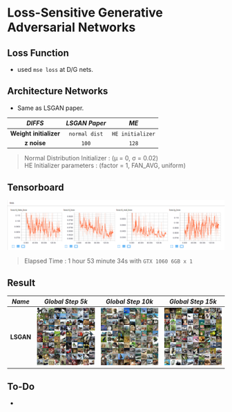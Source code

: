 # Loss-Sensitive Generative Adversarial Networks

## Loss Function

* used ``mse loss`` at D/G nets.

## Architecture Networks

* Same as LSGAN paper.

*DIFFS* | *LSGAN Paper* | *ME*  |
 :---:  |     :---:      | :---: |
 **Weight initializer** | ``normal dist`` | ``HE initializer`` |
 **z noise** | ``100`` | ``128`` |

> Normal Distribution Initializer : (µ = 0, σ = 0.02) <br/>
> HE Initializer parameters       : (factor = 1, FAN_AVG, uniform)

## Tensorboard

![result](./lsgan_tb.png)

> Elapsed Time : 1 hour 53 minute 34s with ``GTX 1060 6GB x 1``

## Result

*Name* | *Global Step 5k* | *Global Step 10k* | *Global Step 15k*
:---: | :---: | :---: | :---:
**LSGAN**      | ![img](./gen_img/train_00050000.png) | ![img](./gen_img/train_00100000.png) | ![img](./gen_img/train_00150000.png)

## To-Do
* 